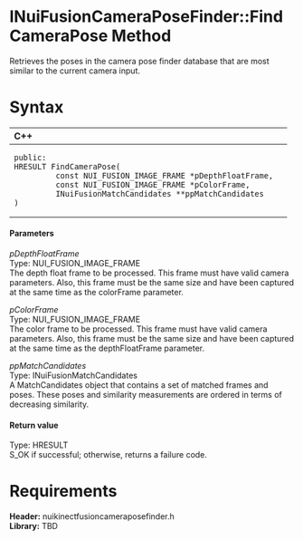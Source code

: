 INuiFusionCameraPoseFinder::FindCameraPose Method  
=================================================  

Retrieves the poses in the camera pose finder database that are most similar to the current camera input. <span id="syntaxSection"></span>

Syntax  
======  

<table>
<colgroup>
<col width="100%" />
</colgroup>
<thead>
<tr class="header">
<th align="left">C++</th>
</tr>
</thead>
<tbody>
<tr class="odd">
<td align="left"><pre><code>public:  
HRESULT FindCameraPose(  
         const NUI_FUSION_IMAGE_FRAME *pDepthFloatFrame,  
         const NUI_FUSION_IMAGE_FRAME *pColorFrame,  
         INuiFusionMatchCandidates **ppMatchCandidates  
)</code></pre></td>
</tr>
</tbody>
</table>

<span id="ID4EG"></span>
#### Parameters  

*pDepthFloatFrame*    
Type: NUI\_FUSION\_IMAGE\_FRAME  
The depth float frame to be processed. This frame must have valid camera parameters. Also, this frame must be the same size and have been captured at the same time as the colorFrame parameter.  

*pColorFrame*    
Type: NUI\_FUSION\_IMAGE\_FRAME  
The color frame to be processed. This frame must have valid camera parameters. Also, this frame must be the same size and have been captured at the same time as the depthFloatFrame parameter.  

*ppMatchCandidates*    
Type: INuiFusionMatchCandidates  
A MatchCandidates object that contains a set of matched frames and poses. These poses and similarity measurements are ordered in terms of decreasing similarity.  

<span id="ID4EP"></span>
#### Return value  

Type: HRESULT  
S\_OK if successful; otherwise, returns a failure code.  

<span id="requirements"></span>

Requirements  
============  

**Header:** nuikinectfusioncameraposefinder.h  
**Library:** TBD  



<!--Please do not edit the data in the comment block below.-->
<!--
TOCTitle : FindCameraPose Method
RLTitle : INuiFusionCameraPoseFinder::FindCameraPose Method
KeywordK : FindCameraPose method
KeywordK : INuiFusionCameraPoseFinder::FindCameraPose method
KeywordF : INuiFusionCameraPoseFinder::FindCameraPose
KeywordF : FindCameraPose
KeywordF : Microsoft.Kinect.nuikinectfusioncameraposefinder.INuiFusionCameraPoseFinder.FindCameraPose(NUI_FUSION_IMAGE_FRAME,NUI_FUSION_IMAGE_FRAME,INuiFusionMatchCandidates)
KeywordA : M:Microsoft.Kinect.nuikinectfusioncameraposefinder.INuiFusionCameraPoseFinder.FindCameraPose(NUI_FUSION_IMAGE_FRAME,NUI_FUSION_IMAGE_FRAME,INuiFusionMatchCandidates)
AssetID : M:Microsoft.Kinect.nuikinectfusioncameraposefinder.INuiFusionCameraPoseFinder.FindCameraPose(NUI_FUSION_IMAGE_FRAME,NUI_FUSION_IMAGE_FRAME,INuiFusionMatchCandidates)
Locale : en-us
CommunityContent : 1
APIType : Managed
APILocation : 
APIName : Microsoft.Kinect.nuikinectfusioncameraposefinder.INuiFusionCameraPoseFinder::FindCameraPose
TargetOS : Windows
TopicType : kbSyntax
DevLang : C++
DocSet : K4Wv2
ProjType : K4Wv2Proj
Technology : Kinect for Windows
Product : Kinect for Windows SDK v2
productversion : 20
-->
